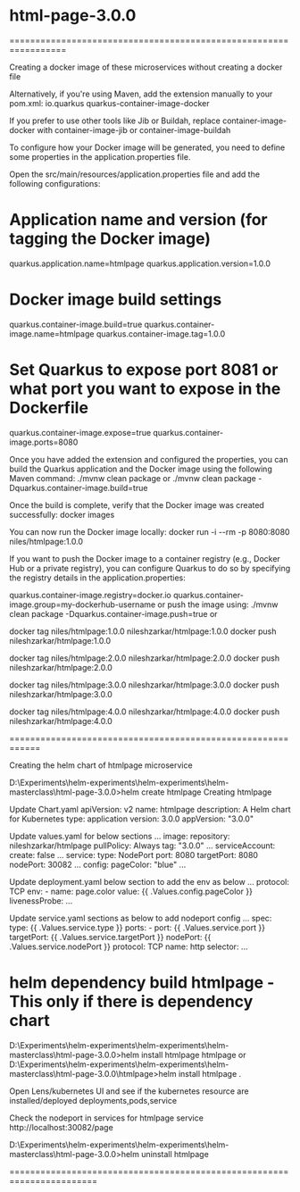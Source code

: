 # html-page-3.0.0

=================================================================

Creating a docker image of these microservices without creating a docker file 

Alternatively, if you're using Maven, add the extension manually to your pom.xml:
<dependency>
    <groupId>io.quarkus</groupId>
    <artifactId>quarkus-container-image-docker</artifactId>
</dependency>

If you prefer to use other tools like Jib or Buildah, replace container-image-docker with container-image-jib or container-image-buildah

To configure how your Docker image will be generated, you need to define some properties in the application.properties file.

Open the src/main/resources/application.properties file and add the following configurations:

# Application name and version (for tagging the Docker image)
quarkus.application.name=htmlpage
quarkus.application.version=1.0.0

# Docker image build settings
quarkus.container-image.build=true
quarkus.container-image.name=htmlpage
quarkus.container-image.tag=1.0.0

# Set Quarkus to expose port 8081 or what port you want to expose in the Dockerfile
quarkus.container-image.expose=true
quarkus.container-image.ports=8080

Once you have added the extension and configured the properties, you can build the Quarkus application and the Docker image using the following Maven command:
./mvnw clean package
or 
./mvnw clean package -Dquarkus.container-image.build=true

Once the build is complete, verify that the Docker image was created successfully:
docker images

You can now run the Docker image locally:
docker run -i --rm -p 8080:8080 niles/htmlpage:1.0.0

If you want to push the Docker image to a container registry (e.g., Docker Hub or a private registry),
you can configure Quarkus to do so by specifying the registry details in the application.properties:

quarkus.container-image.registry=docker.io
quarkus.container-image.group=my-dockerhub-username
or
push the image using:
./mvnw clean package -Dquarkus.container-image.push=true
or

docker tag niles/htmlpage:1.0.0 nileshzarkar/htmlpage:1.0.0
docker push nileshzarkar/htmlpage:1.0.0

docker tag niles/htmlpage:2.0.0 nileshzarkar/htmlpage:2.0.0
docker push nileshzarkar/htmlpage:2.0.0

docker tag niles/htmlpage:3.0.0 nileshzarkar/htmlpage:3.0.0
docker push nileshzarkar/htmlpage:3.0.0

docker tag niles/htmlpage:4.0.0 nileshzarkar/htmlpage:4.0.0
docker push nileshzarkar/htmlpage:4.0.0

============================================================

Creating the helm chart of htmlpage microservice

D:\Experiments\helm-experiments\helm-experiments\helm-masterclass\html-page-3.0.0>helm create htmlpage
Creating htmlpage


Update Chart.yaml
apiVersion: v2
name: htmlpage
description: A Helm chart for Kubernetes
type: application
version: 3.0.0
appVersion: "3.0.0"


Update values.yaml for below sections
...
image:
  repository: nileshzarkar/htmlpage
  pullPolicy: Always
  tag: "3.0.0"
...
serviceAccount:
  create: false
...
service:
  type: NodePort
  port: 8080
  targetPort: 8080
  nodePort: 30082
...
config:
  pageColor: "blue"
...


Update deployment.yaml below section to add the env as below
...
              protocol: TCP
          env:
            - name: page.color
              value: {{ .Values.config.pageColor }}        
          livenessProbe:
...


Update service.yaml sections as below to add nodeport config
...
spec:
  type: {{ .Values.service.type }}
  ports:
    - port: {{ .Values.service.port }}
      targetPort: {{ .Values.service.targetPort }}
      nodePort: {{ .Values.service.nodePort }}
      protocol: TCP
      name: http
  selector:
...


# helm dependency build htmlpage  - This only if there is dependency chart

D:\Experiments\helm-experiments\helm-experiments\helm-masterclass\html-page-3.0.0>helm install htmlpage htmlpage
or
D:\Experiments\helm-experiments\helm-experiments\helm-masterclass\html-page-3.0.0\htmlpage>helm install htmlpage .

Open Lens/kubernetes UI and see if the kubernetes resource are installed/deployed
deployments,pods,service

Check the nodeport in services for htmlpage service
http://localhost:30082/page

D:\Experiments\helm-experiments\helm-experiments\helm-masterclass\html-page-3.0.0>helm uninstall htmlpage

=======================================================================
